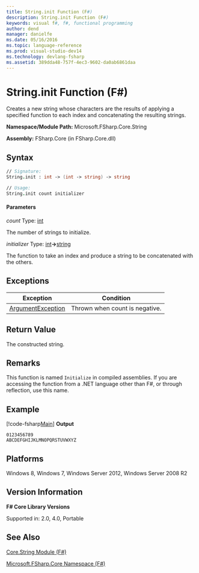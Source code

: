```yaml
---
title: String.init Function (F#)
description: String.init Function (F#)
keywords: visual f#, f#, functional programming
author: dend
manager: danielfe
ms.date: 05/16/2016
ms.topic: language-reference
ms.prod: visual-studio-dev14
ms.technology: devlang-fsharp
ms.assetid: 389dda48-757f-4ec3-9602-da0ab6861daa 
---
```


# String.init Function (F#)

Creates a new string whose characters are the results of applying a specified function to each index and concatenating the resulting strings.

**Namespace/Module Path:** Microsoft.FSharp.Core.String

**Assembly:** FSharp.Core (in FSharp.Core.dll)


## Syntax

```fsharp
// Signature:
String.init : int -> (int -> string) -> string

// Usage:
String.init count initializer
```

#### Parameters
*count*
Type: [int](https://msdn.microsoft.com/library/025d5455-3622-4ea5-9573-3ecbd4ee1375)


The number of strings to initialize.


*initializer*
Type: [int](https://msdn.microsoft.com/library/025d5455-3622-4ea5-9573-3ecbd4ee1375)**-&gt;**[string](https://msdn.microsoft.com/library/12b97856-ec80-4f70-a018-afb0753f755a)


The function to take an index and produce a string to be concatenated with the others.

## Exceptions

|Exception|Condition|
|----|----|
|[ArgumentException](https://msdn.microsoft.com/library/system.argumentexception.aspx)|Thrown when count is negative.|

## Return Value

The constructed string.

## Remarks
This function is named `Initialize` in compiled assemblies. If you are accessing the function from a .NET language other than F#, or through reflection, use this name.

## Example

[!code-fsharp[Main](snippets/fsstrings/snippet5.fs)]
**Output**

```
0123456789
ABCDEFGHIJKLMNOPQRSTUVWXYZ
```

## Platforms
Windows 8, Windows 7, Windows Server 2012, Windows Server 2008 R2


## Version Information
**F# Core Library Versions**

Supported in: 2.0, 4.0, Portable

## See Also
[Core.String Module &#40;F&#35;&#41;](Core.String-Module-%5BFSharp%5D.md)

[Microsoft.FSharp.Core Namespace &#40;F&#35;&#41;](Microsoft.FSharp.Core-Namespace-%5BFSharp%5D.md)